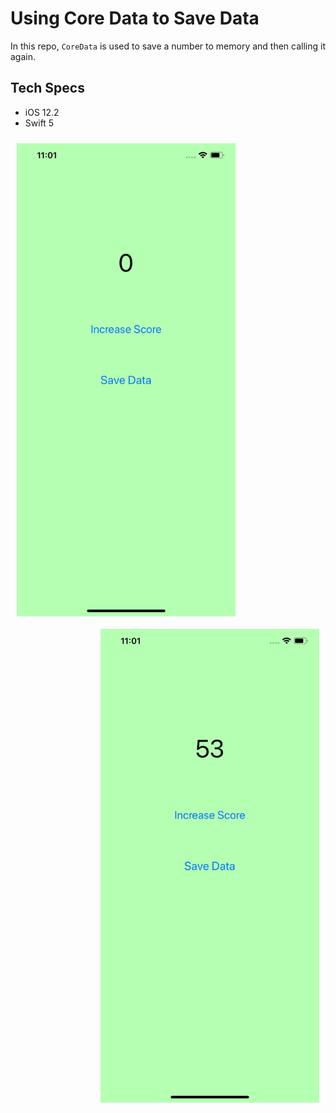 # Using Core Data to Save Data

In this repo, ```CoreData``` is used to save a number to memory and then calling it again.

## Tech Specs

- iOS 12.2
- Swift 5

<p>
  <img align="left" style="padding: 10px;" src="images/image1.png" width="350" title="Image 1">
  <img align="right" style="padding: 10px;" src="images/image2.png" width="350" title="Image 2">
</p>
